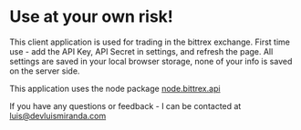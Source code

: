  Use at your own risk!
 =====================
This client application is used for trading in the bittrex exchange.
First time use - add the API Key, API Secret in settings, and refresh the page. All settings are saved in your local browser storage, none of your info is saved on the server side.

This application uses the node package [node.bittrex.api](https://github.com/dparlevliet/node.bittrex.api)

If you have any questions or feedback - I can be contacted at luis@devluismiranda.com